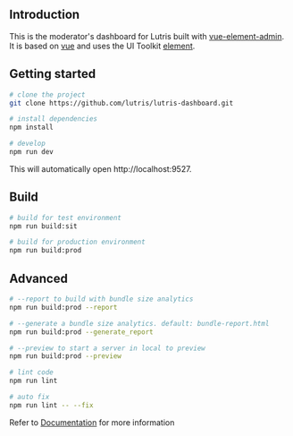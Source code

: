 
## Introduction

This is the moderator's dashboard for Lutris built with [vue-element-admin](http://panjiachen.github.io/vue-element-admin). It is based on [vue](https://github.com/vuejs/vue) and uses the UI Toolkit [element](https://github.com/ElemeFE/element).

## Getting started

```bash
# clone the project
git clone https://github.com/lutris/lutris-dashboard.git

# install dependencies
npm install

# develop
npm run dev
```

This will automatically open http://localhost:9527.

## Build

```bash
# build for test environment
npm run build:sit

# build for production environment
npm run build:prod
```

## Advanced

```bash
# --report to build with bundle size analytics
npm run build:prod --report

# --generate a bundle size analytics. default: bundle-report.html
npm run build:prod --generate_report

# --preview to start a server in local to preview
npm run build:prod --preview

# lint code
npm run lint

# auto fix
npm run lint -- --fix
```

Refer to [Documentation](https://panjiachen.github.io/vue-element-admin-site/guide/essentials/deploy.html) for more information
